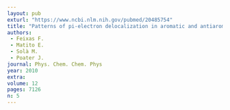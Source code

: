 ```yaml
---
layout: pub
exturl: "https://www.ncbi.nlm.nih.gov/pubmed/20485754"
title: "Patterns of pi-electron delocalization in aromatic and antiaromatic organic compounds in the light of the Huckel's 4n+2 rule"
authors:
 - Feixas F.
 - Matito E.
 - Solà M.
 - Poater J.
journal: Phys. Chem. Chem. Phys
year: 2010
extra: 
volume: 12
pages: 7126
n: 5
---
```

